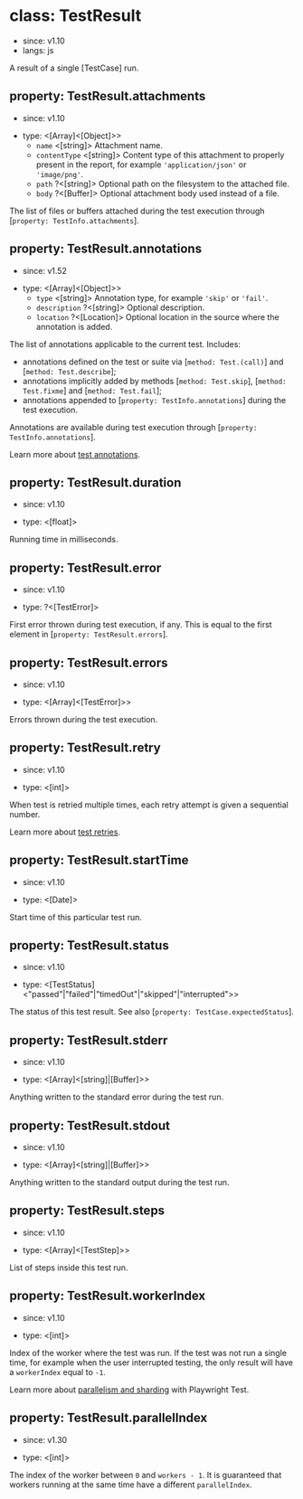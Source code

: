 # class: TestResult
* since: v1.10
* langs: js

A result of a single [TestCase] run.

## property: TestResult.attachments
* since: v1.10
- type: <[Array]<[Object]>>
  - `name` <[string]> Attachment name.
  - `contentType` <[string]> Content type of this attachment to properly present in the report, for example `'application/json'` or `'image/png'`.
  - `path` ?<[string]> Optional path on the filesystem to the attached file.
  - `body` ?<[Buffer]> Optional attachment body used instead of a file.

The list of files or buffers attached during the test execution through [`property: TestInfo.attachments`].

## property: TestResult.annotations
* since: v1.52
- type: <[Array]<[Object]>>
  - `type` <[string]> Annotation type, for example `'skip'` or `'fail'`.
  - `description` ?<[string]> Optional description.
  - `location` ?<[Location]> Optional location in the source where the annotation is added.

The list of annotations applicable to the current test. Includes:
* annotations defined on the test or suite via [`method: Test.(call)`] and [`method: Test.describe`];
* annotations implicitly added by methods [`method: Test.skip`], [`method: Test.fixme`] and [`method: Test.fail`];
* annotations appended to [`property: TestInfo.annotations`] during the test execution.

Annotations are available during test execution through [`property: TestInfo.annotations`].

Learn more about [test annotations](../test-annotations.md).

## property: TestResult.duration
* since: v1.10
- type: <[float]>

Running time in milliseconds.

## property: TestResult.error
* since: v1.10
- type: ?<[TestError]>

First error thrown during test execution, if any. This is equal to the first
element in [`property: TestResult.errors`].

## property: TestResult.errors
* since: v1.10
- type: <[Array]<[TestError]>>

Errors thrown during the test execution.

## property: TestResult.retry
* since: v1.10
- type: <[int]>

When test is retried multiple times, each retry attempt is given a sequential number.

Learn more about [test retries](../test-retries.md#retries).

## property: TestResult.startTime
* since: v1.10
- type: <[Date]>

Start time of this particular test run.

## property: TestResult.status
* since: v1.10
- type: <[TestStatus]<"passed"|"failed"|"timedOut"|"skipped"|"interrupted">>

The status of this test result. See also [`property: TestCase.expectedStatus`].

## property: TestResult.stderr
* since: v1.10
- type: <[Array]<[string]|[Buffer]>>

Anything written to the standard error during the test run.

## property: TestResult.stdout
* since: v1.10
- type: <[Array]<[string]|[Buffer]>>

Anything written to the standard output during the test run.

## property: TestResult.steps
* since: v1.10
- type: <[Array]<[TestStep]>>

List of steps inside this test run.

## property: TestResult.workerIndex
* since: v1.10
- type: <[int]>

Index of the worker where the test was run. If the test was not run a single time, for example when the user interrupted testing, the only result will have a `workerIndex` equal to `-1`.

Learn more about [parallelism and sharding](../test-parallel.md) with Playwright Test.

## property: TestResult.parallelIndex
* since: v1.30
- type: <[int]>

The index of the worker between `0` and `workers - 1`. It is guaranteed that workers running at the same time have a different `parallelIndex`.
